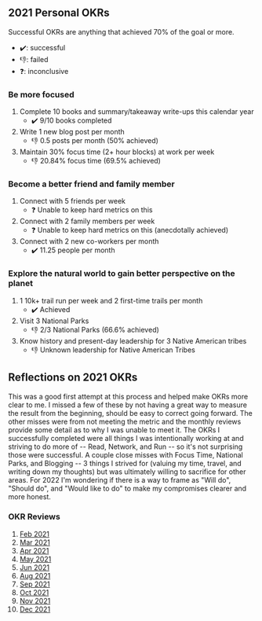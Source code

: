 ## 2021 Personal OKRs

Successful OKRs are anything that achieved 70% of the goal or more. 
* ✔️: successful
* 👎: failed  
* ❓: inconclusive

### Be more focused
1. Complete 10 books and summary/takeaway write-ups this calendar year
    * ✔️ 9/10 books completed  
2. Write 1 new blog post per month
    * 👎 0.5 posts per month (50% achieved)
3. Maintain 30% focus time (2+ hour blocks) at work per week
    * 👎 20.84% focus time (69.5% achieved)

### Become a better friend and family member
1. Connect with 5 friends per week
    * ❓ Unable to keep hard metrics on this
1. Connect with 2 family members per week
    * ❓ Unable to keep hard metrics on this (anecdotally achieved)
1. Connect with 2 new co-workers per month
    * ✔️ 11.25 people per month

### Explore the natural world to gain better perspective on the planet
1. 1 10k+ trail run per week and 2 first-time trails per month
    * ✔️ Achieved
1. Visit 3 National Parks
    * 👎 2/3 National Parks (66.6% achieved)
1. Know history and present-day leadership for 3 Native American tribes
    * 👎 Unknown leadership for Native American Tribes


## Reflections on 2021 OKRs
This was a good first attempt at this process and helped make OKRs more clear to me. I missed a few of these by not having a great way to measure the result from the beginning, should be easy to correct going forward. The other misses were from not meeting the metric and the monthly reviews provide some detail as to why I was unable to meet it. The OKRs I successfully completed were all things I was intentionally working at and striving to do more of -- Read, Network, and Run -- so it's not surprising those were successful. A couple close misses with Focus Time, National Parks, and Blogging -- 3 things I strived for (valuing my time, travel, and writing down my thoughts) but was ultimately willing to sacrifice for other areas. For 2022 I'm wondering if there is a way to frame as "Will do", "Should do", and "Would like to do" to make my compromises clearer and more honest. 

### OKR Reviews
1. [Feb 2021](/archive/OKR-Reviews/2021-02.md)  
1. [Mar 2021](/archive/OKR-Reviews/2021-03.md)  
1. [Apr 2021](/archive/OKR-Reviews/2021-04.md)  
1. [May 2021](/archive/OKR-Reviews/2021-05.md)  
1. [Jun 2021](/archive/OKR-Reviews/2021-06.md)  
1. [Aug 2021](/archive/OKR-Reviews/2021-08.md)  
1. [Sep 2021](/archive/OKR-Reviews/2021-09.md)
1. [Oct 2021](/archive/OKR-Reviews/2021-10.md)
1. [Nov 2021](/archive/OKR-Reviews/2021-11.md)
1. [Dec 2021](/archive/OKR-Reviews/2021-12.md)
